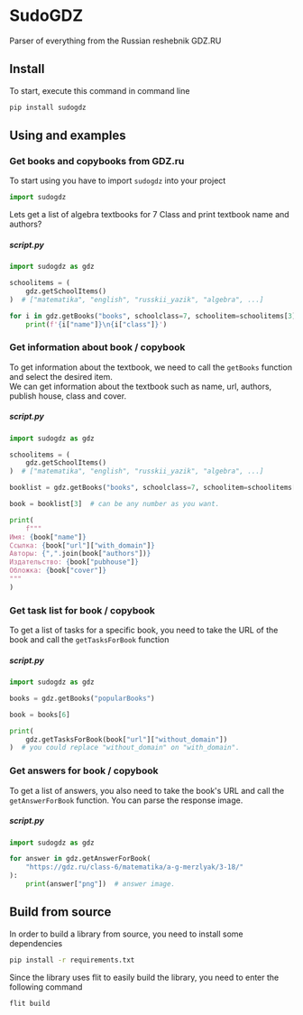# SudoGDZ
Parser of everything from the Russian reshebnik GDZ.RU

## Install
To start, execute this command in command line
```bash
pip install sudogdz
```

## Using and examples
### Get books and copybooks from GDZ.ru
To start using you have to import `sudogdz` into your project
```python
import sudogdz
```
Lets get a list of algebra textbooks for 7 Class and print textbook name and authors?
##### script.py
```python
import sudogdz as gdz

schoolitems = (
    gdz.getSchoolItems()
)  # ["matematika", "english", "russkii_yazik", "algebra", ...]

for i in gdz.getBooks("books", schoolclass=7, schoolitem=schoolitems[3]):
    print(f'{i["name"]}\n{i["class"]}')
```

### Get information about book / copybook
To get information about the textbook, we need to call the `getBooks` function and select the desired item. 
<br/>
We can get information about the textbook such as name, url, authors, publish house, class and cover.
##### script.py
```python
import sudogdz as gdz

schoolitems = (
    gdz.getSchoolItems()
)  # ["matematika", "english", "russkii_yazik", "algebra", ...]

booklist = gdz.getBooks("books", schoolclass=7, schoolitem=schoolitems[3])

book = booklist[3]  # can be any number as you want.

print(
    f"""
Имя: {book["name"]}
Ссылка: {book["url"]["with_domain"]}
Авторы: {",".join(book["authors"])}
Издательство: {book["pubhouse"]}
Обложка: {book["cover"]}
"""
)
```
### Get task list for book / copybook
To get a list of tasks for a specific book, you need to take the URL of the book and call the `getTasksForBook` function
##### script.py
```python
import sudogdz as gdz

books = gdz.getBooks("popularBooks")

book = books[6]

print(
    gdz.getTasksForBook(book["url"]["without_domain"])
)  # you could replace "without_domain" on "with_domain".
```

### Get answers for book / copybook
To get a list of answers, you also need to take the book's URL and call the `getAnswerForBook` function. You can parse the response image.
##### script.py
```python
import sudogdz as gdz

for answer in gdz.getAnswerForBook(
    "https://gdz.ru/class-6/matematika/a-g-merzlyak/3-18/"
):
    print(answer["png"])  # answer image.
```

## Build from source
In order to build a library from source, you need to install some dependencies
```bash
pip install -r requirements.txt
```
Since the library uses flit to easily build the library, you need to enter the following command
```bash
flit build
```
